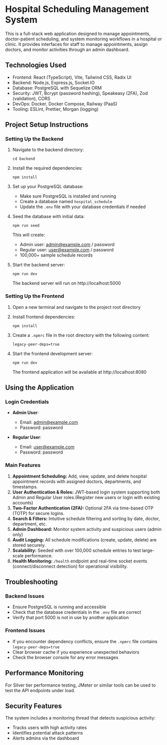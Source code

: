 
# Hospital Scheduling Management System

This is a full-stack web application designed to manage appointments, doctor-patient scheduling, and system monitoring workflows in a hospital or clinic. It provides interfaces for staff to manage appointments, assign doctors, and monitor activities through an admin dashboard.


## Technologies Used

- Frontend: React (TypeScript), Vite, Tailwind CSS, Radix UI
- Backend: Node.js, Express.js, Socket.IO
- Database: PostgreSQL with Sequelize ORM
- Security: JWT, Bcrypt (password hashing), Speakeasy (2FA), Zod (validation), CORS
- DevOps: Docker, Docker Compose, Railway (PaaS)
- Tooling: ESLint, Prettier, Morgan (logging)


## Project Setup Instructions

### Setting Up the Backend
1. Navigate to the backend directory:
   ```
   cd backend
   ```

2. Install the required dependencies:
   ```
   npm install
   ```

3. Set up your PostgreSQL database:
   - Make sure PostgreSQL is installed and running
   - Create a database named `hospital_schedule`
   - Update the `.env` file with your database credentials if needed

4. Seed the database with initial data:
   ```
   npm run seed
   ```
   This will create:
   - Admin user: admin@example.com / password
   - Regular user: user@example.com / password
   - 100,000+ sample schedule records

5. Start the backend server:
   ```
   npm run dev
   ```
   The backend server will run on http://localhost:5000

### Setting Up the Frontend
1. Open a new terminal and navigate to the project root directory

2. Install frontend dependencies:
   ```
   npm install
   ```

3. Create a `.npmrc` file in the root directory with the following content:
   ```
   legacy-peer-deps=true
   ```

4. Start the frontend development server:
   ```
   npm run dev
   ```
   The frontend application will be available at http://localhost:8080

## Using the Application

### Login Credentials
- **Admin User**: 
  - Email: admin@example.com
  - Password: password

- **Regular User**: 
  - Email: user@example.com
  - Password: password

### Main Features

1. **Appointment Scheduling:** Add, view, update, and delete hospital appointment records with assigned doctors, departments, and timestamps.
2. **User Authentication & Roles:** JWT-based login system supporting both Admin and Regular User roles.(Register new users or login with existing accounts)
3. **Two-Factor Authentication (2FA):** Optional 2FA via time-based OTP (TOTP) for secure logins.
4. **Search & Filters:** Intuitive schedule filtering and sorting by date, doctor, department, etc.
5. **Admin Dashboard:** Monitor system activity and suspicious users (admin only)
6. **Audit Logging:** All schedule modifications (create, update, delete) are stored securely.
7. **Scalability:** Seeded with over 100,000 schedule entries to test large-scale performance.
8. **Health Monitoring:** `/health` endpoint and real-time socket events (connect/disconnect detection) for operational visibility.


## Troubleshooting

### Backend Issues
- Ensure PostgreSQL is running and accessible
- Check that the database credentials in the `.env` file are correct
- Verify that port 5000 is not in use by another application

### Frontend Issues
- If you encounter dependency conflicts, ensure the `.npmrc` file contains `legacy-peer-deps=true`
- Clear browser cache if you experience unexpected behaviors
- Check the browser console for any error messages

## Performance Monitoring

For Silver tier performance testing, JMeter or similar tools can be used to test the API endpoints under load.

## Security Features

The system includes a monitoring thread that detects suspicious activity:
- Tracks users with high activity rates
- Identifies potential attack patterns
- Alerts admins via the dashboard
